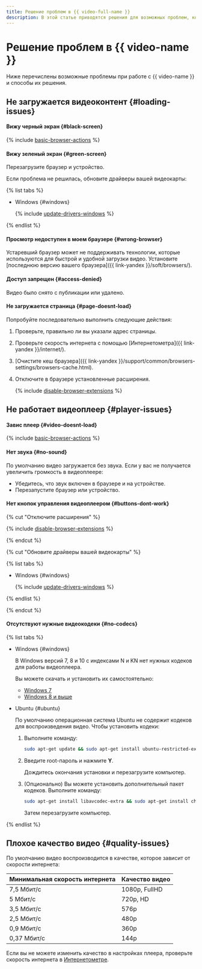 ```yaml
---
title: Решение проблем в {{ video-full-name }}
description: В этой статье приводятся решения для возможных проблем, которые могут возникать при работе с {{ video-full-name }}.
---
```


# Решение проблем в {{ video-name }}

Ниже перечислены возможные проблемы при работе с {{ video-name }} и способы их решения.


## Не загружается видеоконтент {#loading-issues}

#### Вижу черный экран {#black-screen}

{% include [basic-browser-actions](../_qa/video/basic-browser-actions.md) %}


#### Вижу зеленый экран {#green-screen}

Перезагрузите браузер и устройство.

Если проблема не решилась, обновите драйверы вашей видеокарты:

{% list tabs %}

- Windows {#windows}

  {% include [update-drivers-windows](../_qa/video/update-drivers-windows.md) %}

{% endlist %}


#### Просмотр недоступен в моем браузере {#wrong-browser}

Устаревший браузер может не поддерживать технологии, которые используются для быстрой и удобной загрузки видео. Установите [последнюю версию вашего браузера]({{ link-yandex }}/soft/browsers/).


#### Доступ запрещен {#access-denied}

Видео было снято с публикации или удалено.


#### Не загружается страница {#page-doesnt-load}

Попробуйте последовательно выполнить следующие действия:

1. Проверьте, правильно ли вы указали адрес страницы.
1. Проверьте скорость интернета с помощью [Интернетометра]({{ link-yandex }}/internet/).
1. [Очистите кеш браузера]({{ link-yandex }}/support/common/browsers-settings/browsers-cache.html).
1. Отключите в браузере установленные расширения.

    {% include [disable-browser-extensions](../_qa/video/disable-browser-extensions.md) %}

## Не работает видеоплеер {#player-issues}

#### Завис плеер {#video-doesnt-load}

{% include [basic-browser-actions](../_qa/video/basic-browser-actions.md) %}


#### Нет звука {#no-sound}

По умолчанию видео загружается без звука. Если у вас не получается увеличить громкость в видеоплеере:

* Убедитесь, что звук включен в браузере и на устройстве.
* Перезапустите браузер или устройство.


#### Нет кнопок управления видеоплеером {#buttons-dont-work}

{% cut "Отключите расширения" %}

{% include [disable-browser-extensions](../_qa/video/disable-browser-extensions.md) %}

{% endcut %}


{% cut "Обновите драйверы вашей видеокарты" %}

{% list tabs %}

- Windows {#windows}

  {% include [update-drivers-windows](../_qa/video/update-drivers-windows.md) %}

{% endlist %}

{% endcut %}


#### Отсутствуют нужные видеокодеки {#no-codecs}

{% list tabs %}

- Windows {#windows}

  В Windows версий 7, 8 и 10 с индексами N и KN нет нужных кодеков для работы видеоплеера.

  Вы можете скачать и установить их самостоятельно:

  * [Windows 7](https://support.microsoft.com/ru-ru/help/968212/description-of-the-windows-media-format-feature-pack-for-windows-7-n-a)
  * [Windows 8 и выше](https://support.microsoft.com/ru-ru/help/3145500/media-feature-pack-list-for-windows-n-editions)

- Ubuntu {#ubuntu}

  По умолчанию операционная система Ubuntu не содержит кодеков для воспроизведения видео. Чтобы установить кодеки:

  1. Выполните команду:

      ```bash
      sudo apt-get update && sudo apt-get install ubuntu-restricted-extras
      ```

  1. Введите root-пароль и нажмите **Y**.

      Дождитесь окончания установки и перезагрузите компьютер.

  1. (Опционально) Вы можете установить дополнительный пакет кодеков. Выполните команду:

      ```bash
      sudo apt-get install libavcodec-extra && sudo apt-get install chromium-codecs-ffmpeg-extra
      ```

      Затем перезагрузите компьютер.

{% endlist %}

## Плохое качество видео {#quality-issues}

По умолчанию видео воспроизводится в качестве, которое зависит от скорости интернета:

Минимальная скорость интернета | Качество видео
-- | --
7,5 Мбит/с | 1080p, FullHD
5 Мбит/с | 720p, HD
3,5 Мбит/с | 576p
2,5 Мбит/с | 480p
0,9 Мбит/с | 360p
0,37 Мбит/с | 144p

Если вы не можете изменить качество в настройках плеера, проверьте скорость интернета в [Интернетометре](https://yandex.ru/internet/).